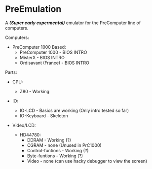# PreEmulation
A ***(Super early expermental)*** emulator for the PreComputer line of computers.


Computers:
   - PreComputer 1000 Based:
      - PreComputer 1000 - BIOS INTRO
      - MisterX - BIOS INTRO
      - Ordisavant (France) - BIOS INTRO

Parts:
   - CPU:
  	 - Z80 - Working

   - IO:
  	 - IO-LCD - Basics are working (Only intro tested so far)
  	 - IO-Keyboard - Skeleton

   - Video/LCD:
 	  - HD44780:
		 - DDRAM - Working (?)
		 - CGRAM - none (Unused in PrC1000)
		 - Control-funtions - Working (?)
		 - Byte-funtions - Working (?)
		 - Video - none (can use hacky debugger to view the screen)
